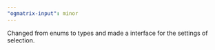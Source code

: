 ```yaml
---
"ogmatrix-input": minor
---
```


Changed from enums to types and made a interface for the settings of selection.
